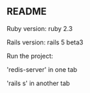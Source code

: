 ## README

Ruby version:
ruby 2.3

Rails version:
rails 5 beta3

Run the project:

'redis-server' in one tab

'rails s' in another tab
